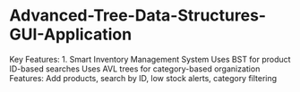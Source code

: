 # Advanced-Tree-Data-Structures-GUI-Application
Key Features: 1. Smart Inventory Management System Uses BST for product ID-based searches  Uses AVL trees for category-based organization  Features: Add products, search by ID, low stock alerts, category filtering

